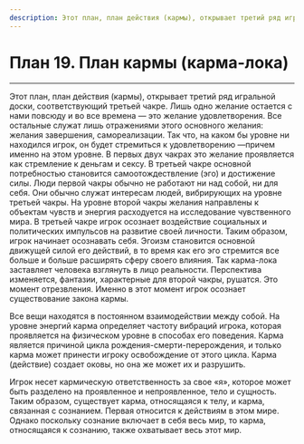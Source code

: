 ```yaml
---
description: Этот план, план действия (кармы), открывает третий ряд игральной доски, соответствующий третьей чакре. Лишь одно желание остается с нами повсюду и во все времена — это желание удовлетворения.
---
```

# План 19. План кармы (карма-лока)


---
Этот план, план действия (кармы), открывает третий ряд игральной доски, соответствующий третьей чакре. Лишь одно желание остается с нами повсюду и во все времена — это желание удовлетворения. Все остальные служат лишь отражениями этого основного желания: желания завершения, самореализации. Так что, на каком бы уровне ни находился игрок, он будет стремиться к удовлетворению —причем именно на этом уровне. В первых двух чакрах это желание проявляется как стремление к деньгам и сексу. В третьей чакре основной потребностью становится самоотождествление (эго) и достижение силы. Люди первой чакры обычно не работают ни над собой, ни для себя. Они обычно служат интересам людей, вибрирующих на уровне третьей чакры. На уровне второй чакры желания направлены к объектам чувств и энергия расходуется на исследование чувственного мира. В третьей чакре игрок осознает воздействие социальных и политических импульсов на развитие своей личности. Таким образом, игрок начинает осознавать себя. Эгоизм становится основной движущей силой его действий, в то время как его эго стремится все больше и больше расширять сферу своего влияния. Так карма-лока заставляет человека взглянуть в лицо реальности. Перспектива изменяется, фантазии, характерные для второй чакры, рушатся. Это момент отрезвления. Именно в этот момент игрок осознает существование закона кармы. 

Все вещи находятся в постоянном взаимодействии между собой. На уровне энергий карма определяет частоту вибраций игрока, которая проявляется на физическом уровне в способах его поведения. Карма является причиной цикла рождения-смерти-перерождения, и только карма может принести игроку освобождение от этого цикла. Карма (действие) создает оковы, но она же может их и разрушить. 

Игрок несет кармическую ответственность за свое «я», которое может быть разделено на проявленное и непроявленное, тело и сущность. Таким образом, существует карма, относящаяся к телу, и карма, связанная с сознанием. Первая относится к действиям в этом мире. Однако поскольку сознание включает в себя весь мир, то карма, относящаяся к сознанию, также охватывает весь этот мир.
